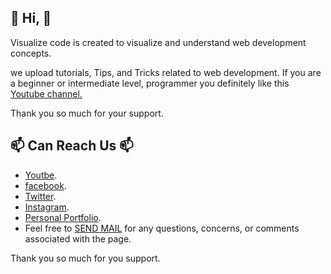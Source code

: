 ## 👋 Hi, 👋
Visualize code is created to visualize and understand web development concepts.

we upload tutorials, Tips, and Tricks related to web development.
If you are a beginner or intermediate level, programmer you definitely like this 
<a href="https://www.youtube.com/channel/UC0ccGKCIX5PCK0Mj2eVETrg?sub_confirmation=1">Youtube channel.</a>

Thank you so much for your support.


## 📫 Can Reach Us 📫
- [Youtbe](https://www.youtube.com/channel/UC0ccGKCIX5PCK0Mj2eVETrg?sub_confirmation=1).
- [facebook](https://www.facebook.com/visualize.code.277/).
- [Twitter](https://twitter.com/Visualize_Code).
- [Instagram](https://www.instagram.com/visualize_code_/).
- [Personal Portfolio](https://www.chavdamahesh.com/).
- Feel free to <a href="mailto:Contact@chavdamahesh.com">SEND MAIL</a> for any questions, concerns, or comments associated with the page.

Thank you so much for you support.


<!---
VisualCodeYT/VisualCodeYT is a ✨ special ✨ repository because its `README.md` (this file) appears on your GitHub profile.
You can click the Preview link to take a look at your changes.
--->
